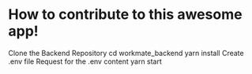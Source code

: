 # How to contribute to this awesome app!
Clone the Backend Repository
cd workmate_backend
yarn install
Create .env file
Request for the .env content
yarn start